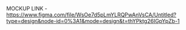 MOCKUP LINK - https://www.figma.com/file/WsOe7d5pLmYLRQPwAnVsCA/Untitled?type=design&node-id=0%3A1&mode=design&t=thYPktg26IGpYpZb-1
